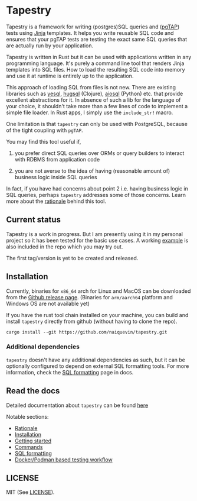 Tapestry
========

Tapestry is a framework for writing (postgres)SQL queries and
([pgTAP](https://pgtap.org/)) tests using
[Jinja](https://github.com/mitsuhiko/minijinja) templates. It helps
you write reusable SQL code and ensures that your pgTAP tests are
testing the exact same SQL queries that are actually run by your
application.

Tapestry is written in Rust but it can be used with applications
written in any programming language. It's purely a command line tool
that renders Jinja templates into SQL files. How to load the resulting
SQL code into memory and use it at runtime is entirely up to the
application.

This approach of loading SQL from files is not new. There are existing
libraries such as [yesql](https://github.com/krisajenkins/yesql),
[hugsql](https://github.com/layerware/hugsql) (Clojure),
[aiosql](https://github.com/nackjicholson/aiosql) (Python) etc. that
provide excellent abstractions for it. In absence of such a lib for
the language of your choice, it shouldn't take more than a few lines
of code to implement a simple file loader. In Rust apps, I simply use
the `include_str!` macro.

One limitation is that `tapestry` can only be used with PostgreSQL,
because of the tight coupling with `pgTAP`.

You may find this tool useful if,

1. you prefer direct SQL queries over ORMs or query builders to
   interact with RDBMS from application code

2. you are not averse to the idea of having (reasonable amount of)
   business logic inside SQL queries

In fact, if you have had concerns about point 2 i.e. having business
logic in SQL queries, perhaps `tapestry` addresses some of those
concerns. Learn more about the
[rationale](https://naiquevin.github.io/tapestry/rationale/) behind
this tool.

Current status
--------------

Tapestry is a work in progress. But I am presently using it in my
personal project so it has been tested for the basic use cases. A
working [example](examples/chinook) is also included in the repo which
you may try out.

The first tag/version is yet to be created and released.

Installation
------------

Currently, binaries for `x86_64` arch for Linux and MacOS can be
downloaded from the [Github release
page](https://github.com/naiquevin/tapestry/releases). (Binaries for
`arm/aarch64` platform and Windows OS are not available yet)

If you have the rust tool chain installed on your machine, you can
build and install `tapestry` directly from github (without having to
clone the repo).

``` shell
cargo install --git https://github.com/naiquevin/tapestry.git
```

### Additional dependencies

`tapestry` doesn't have any additional dependencies as such, but it
can be optionally configured to depend on external SQL formatting
tools. For more information, check the [SQL
formatting](https://naiquevin.github.io/tapestry/user-guide/formatting/)
page in docs.

Read the docs
-------------

Detailed documentation about `tapestry` can be found
[here](https://naiquevin.github.io/tapestry/)

Notable sections:

- [Rationale](https://naiquevin.github.io/tapestry/rationale/)
- [Installation](https://naiquevin.github.io/tapestry/user-guide/install/)
- [Getting started](https://naiquevin.github.io/tapestry/user-guide/getting-started/)
- [Commands](https://naiquevin.github.io/tapestry/user-guide/commands/)
- [SQL formatting](https://naiquevin.github.io/tapestry/user-guide/formatting/)
- [Docker/Podman based testing workflow](https://naiquevin.github.io/tapestry/user-guide/docker/)

LICENSE
-------

MIT (See [LICENSE](LICENSE)).
